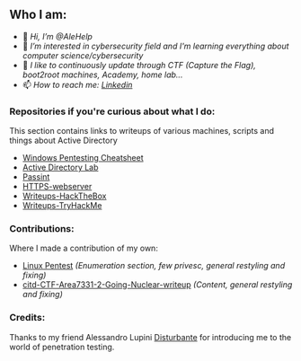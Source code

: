 ## Who I am:
- 👋 _Hi, I’m @AleHelp_
- 👀 _I’m interested in cybersecurity field and I'm learning everything about computer science/cybersecurity_
- 🌱 _I like to continuously update through CTF (Capture the Flag), boot2root machines, Academy, home lab..._
- 📫 _How to reach me: [Linkedin](https://linkedin.com/in/alessandro-eleuteri-307303234)_
  
### Repositories if you're curious about what I do:
This section contains links to writeups of various machines, scripts and things about Active Directory

- [Windows Pentesting Cheatsheet](https://github.com/AleHelp/Windows-Pentesting-cheatsheet)
- [Active Directory Lab](https://github.com/AleHelp/Active-Directory)
- [Passint](https://github.com/AleHelp/Passint)
- [HTTPS-webserver](https://github.com/AleHelp/HTTPS-webserver)
- [Writeups-HackTheBox](https://github.com/AleHelp/Writeups-Hackthebox)
- [Writeups-TryHackMe](https://github.com/AleHelp/Writeups-Tryhackme)

### Contributions:
Where I made a contribution of my own:

- [Linux Pentest](https://github.com/Disturbante/Linux-Pentest) _(Enumeration section, few privesc, general restyling and fixing)_
- [citd-CTF-Area7331-2-Going-Nuclear-writeup](https://github.com/Disturbante/citd-CTF-Area7331-2-Going-Nuclear-writeup) _(Content, general restyling and fixing)_

### Credits:
Thanks to my friend Alessandro Lupini [Disturbante](https://github.com/Disturbante) for introducing me to the world of penetration testing.
